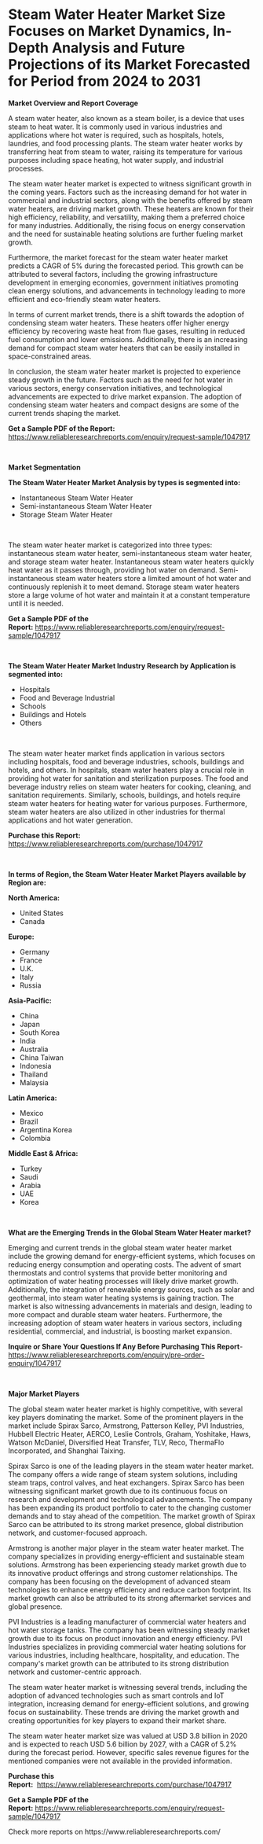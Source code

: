 <p><h1>Steam Water Heater Market Size Focuses on Market Dynamics, In-Depth Analysis and Future Projections of its Market Forecasted for Period from 2024 to 2031</h1></p><p><strong>Market Overview and Report Coverage</strong></p>
<p><p>A steam water heater, also known as a steam boiler, is a device that uses steam to heat water. It is commonly used in various industries and applications where hot water is required, such as hospitals, hotels, laundries, and food processing plants. The steam water heater works by transferring heat from steam to water, raising its temperature for various purposes including space heating, hot water supply, and industrial processes.</p><p>The steam water heater market is expected to witness significant growth in the coming years. Factors such as the increasing demand for hot water in commercial and industrial sectors, along with the benefits offered by steam water heaters, are driving market growth. These heaters are known for their high efficiency, reliability, and versatility, making them a preferred choice for many industries. Additionally, the rising focus on energy conservation and the need for sustainable heating solutions are further fueling market growth.</p><p>Furthermore, the market forecast for the steam water heater market predicts a CAGR of 5% during the forecasted period. This growth can be attributed to several factors, including the growing infrastructure development in emerging economies, government initiatives promoting clean energy solutions, and advancements in technology leading to more efficient and eco-friendly steam water heaters.</p><p>In terms of current market trends, there is a shift towards the adoption of condensing steam water heaters. These heaters offer higher energy efficiency by recovering waste heat from flue gases, resulting in reduced fuel consumption and lower emissions. Additionally, there is an increasing demand for compact steam water heaters that can be easily installed in space-constrained areas.</p><p>In conclusion, the steam water heater market is projected to experience steady growth in the future. Factors such as the need for hot water in various sectors, energy conservation initiatives, and technological advancements are expected to drive market expansion. The adoption of condensing steam water heaters and compact designs are some of the current trends shaping the market.</p></p>
<p><strong>Get a Sample PDF of the Report:</strong> <a href="https://www.reliableresearchreports.com/enquiry/request-sample/1047917">https://www.reliableresearchreports.com/enquiry/request-sample/1047917</a></p>
<p>&nbsp;</p>
<p><strong>Market Segmentation</strong></p>
<p><strong>The Steam Water Heater Market Analysis by types is segmented into:</strong></p>
<p><ul><li>Instantaneous Steam Water Heater</li><li>Semi-instantaneous Steam Water Heater</li><li>Storage Steam Water Heater</li></ul></p>
<p>&nbsp;</p>
<p><p>The steam water heater market is categorized into three types: instantaneous steam water heater, semi-instantaneous steam water heater, and storage steam water heater. Instantaneous steam water heaters quickly heat water as it passes through, providing hot water on demand. Semi-instantaneous steam water heaters store a limited amount of hot water and continuously replenish it to meet demand. Storage steam water heaters store a large volume of hot water and maintain it at a constant temperature until it is needed.</p></p>
<p><strong>Get a Sample PDF of the Report:</strong>&nbsp;<a href="https://www.reliableresearchreports.com/enquiry/request-sample/1047917">https://www.reliableresearchreports.com/enquiry/request-sample/1047917</a></p>
<p>&nbsp;</p>
<p><strong>The Steam Water Heater Market Industry Research by Application is segmented into:</strong></p>
<p><ul><li>Hospitals</li><li>Food and Beverage Industrial</li><li>Schools</li><li>Buildings and Hotels</li><li>Others</li></ul></p>
<p>&nbsp;</p>
<p><p>The steam water heater market finds application in various sectors including hospitals, food and beverage industries, schools, buildings and hotels, and others. In hospitals, steam water heaters play a crucial role in providing hot water for sanitation and sterilization purposes. The food and beverage industry relies on steam water heaters for cooking, cleaning, and sanitation requirements. Similarly, schools, buildings, and hotels require steam water heaters for heating water for various purposes. Furthermore, steam water heaters are also utilized in other industries for thermal applications and hot water generation.</p></p>
<p><strong>Purchase this Report:</strong>&nbsp; <a href="https://www.reliableresearchreports.com/purchase/1047917">https://www.reliableresearchreports.com/purchase/1047917</a></p>
<p>&nbsp;</p>
<p><strong>In terms of Region, the Steam Water Heater Market Players available by Region are:</strong></p>
<p>
    <p> <strong> North America: </strong>
        <ul>
            <li>United States</li>
            <li>Canada</li>
        </ul>
        </p> 
    <p> <strong> Europe: </strong>
        <ul>
            <li>Germany</li>
            <li>France</li>
            <li>U.K.</li>
            <li>Italy</li>
            <li>Russia</li>
        </ul>
        </p> 
    <p> <strong> Asia-Pacific: </strong>
        <ul>
            <li>China</li>
            <li>Japan</li>
            <li>South Korea</li>
            <li>India</li>
            <li>Australia</li>
            <li>China Taiwan</li>
            <li>Indonesia</li>
            <li>Thailand</li>
            <li>Malaysia</li>
        </ul>
        </p> 
    <p> <strong> Latin America: </strong>
        <ul>
            <li>Mexico</li>
            <li>Brazil</li>
            <li>Argentina Korea</li>
            <li>Colombia</li>
        </ul>
        </p> 
    <p> <strong> Middle East & Africa: </strong>
        <ul>
            <li>Turkey</li>
            <li>Saudi</li>
            <li>Arabia</li>
            <li>UAE</li>
            <li>Korea</li>
        </ul>
    </p>
    </p>
<p>&nbsp;</p>
<p><strong>What are the Emerging Trends in the Global Steam Water Heater market?</strong></p>
<p><p>Emerging and current trends in the global steam water heater market include the growing demand for energy-efficient systems, which focuses on reducing energy consumption and operating costs. The advent of smart thermostats and control systems that provide better monitoring and optimization of water heating processes will likely drive market growth. Additionally, the integration of renewable energy sources, such as solar and geothermal, into steam water heating systems is gaining traction. The market is also witnessing advancements in materials and design, leading to more compact and durable steam water heaters. Furthermore, the increasing adoption of steam water heaters in various sectors, including residential, commercial, and industrial, is boosting market expansion.</p></p>
<p><strong>Inquire or Share Your Questions If Any Before Purchasing This Report</strong>- <a href="https://www.reliableresearchreports.com/enquiry/pre-order-enquiry/1047917">https://www.reliableresearchreports.com/enquiry/pre-order-enquiry/1047917</a></p>
<p>&nbsp;</p>
<p><strong>Major Market Players</strong></p>
<p><p>The global steam water heater market is highly competitive, with several key players dominating the market. Some of the prominent players in the market include Spirax Sarco, Armstrong, Patterson Kelley, PVI Industries, Hubbell Electric Heater, AERCO, Leslie Controls, Graham, Yoshitake, Haws, Watson McDaniel, Diversified Heat Transfer, TLV, Reco, ThermaFlo Incorporated, and Shanghai Taixing.</p><p>Spirax Sarco is one of the leading players in the steam water heater market. The company offers a wide range of steam system solutions, including steam traps, control valves, and heat exchangers. Spirax Sarco has been witnessing significant market growth due to its continuous focus on research and development and technological advancements. The company has been expanding its product portfolio to cater to the changing customer demands and to stay ahead of the competition. The market growth of Spirax Sarco can be attributed to its strong market presence, global distribution network, and customer-focused approach.</p><p>Armstrong is another major player in the steam water heater market. The company specializes in providing energy-efficient and sustainable steam solutions. Armstrong has been experiencing steady market growth due to its innovative product offerings and strong customer relationships. The company has been focusing on the development of advanced steam technologies to enhance energy efficiency and reduce carbon footprint. Its market growth can also be attributed to its strong aftermarket services and global presence.</p><p>PVI Industries is a leading manufacturer of commercial water heaters and hot water storage tanks. The company has been witnessing steady market growth due to its focus on product innovation and energy efficiency. PVI Industries specializes in providing commercial water heating solutions for various industries, including healthcare, hospitality, and education. The company's market growth can be attributed to its strong distribution network and customer-centric approach.</p><p>The steam water heater market is witnessing several trends, including the adoption of advanced technologies such as smart controls and IoT integration, increasing demand for energy-efficient solutions, and growing focus on sustainability. These trends are driving the market growth and creating opportunities for key players to expand their market share.</p><p>The steam water heater market size was valued at USD 3.8 billion in 2020 and is expected to reach USD 5.6 billion by 2027, with a CAGR of 5.2% during the forecast period. However, specific sales revenue figures for the mentioned companies were not available in the provided information.</p></p>
<p><strong>Purchase this Report:</strong>&nbsp;&nbsp;<a href="https://www.reliableresearchreports.com/purchase/1047917">https://www.reliableresearchreports.com/purchase/1047917</a></p>
<p></p>
<p><strong>Get a Sample PDF of the Report:</strong>&nbsp;<a href="https://www.reliableresearchreports.com/enquiry/request-sample/1047917">https://www.reliableresearchreports.com/enquiry/request-sample/1047917</a></p>
<p>Check more reports on https://www.reliableresearchreports.com/</p>